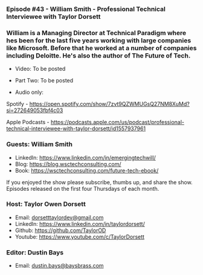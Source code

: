 ### Episode #43 - William Smith - Professional Technical Interviewee with Taylor Dorsett

### William is a Managing Director at Technical Paradigm where hes been for the last five years working with large companies like Microsoft. Before that he worked at a number of companies including Deloitte. He's also the author of The Future of Tech.

- Video: To be posted
- Part Two: To be posted

- Audio only:

Spotify - https://open.spotify.com/show/7zvt9QZWMUGsQ27NM8XuMd?si=272649053fbf4c03

Apple Podcasts - https://podcasts.apple.com/us/podcast/professional-technical-interviewee-with-taylor-dorsett/id1557937961

### Guests: William Smith

- LinkedIn: https://www.linkedin.com/in/emergingtechwill/
- Blog: https://blog.wsctechconsulting.com/
- Book: https://wsctechconsulting.com/future-tech-ebook/

If you enjoyed the show please subscribe, thumbs up, and share the show.
Episodes released on the first four Thursdays of each month.

### Host: Taylor Owen Dorsett

- Email: dorsetttaylordev@gmail.com
- LinkedIn: https://www.linkedin.com/in/taylordorsett/
- Github: https://github.com/TaylorOD
- Youtube: https://www.youtube.com/c/TaylorDorsett

### Editor: Dustin Bays

- Email: dustin.bays@baysbrass.com

